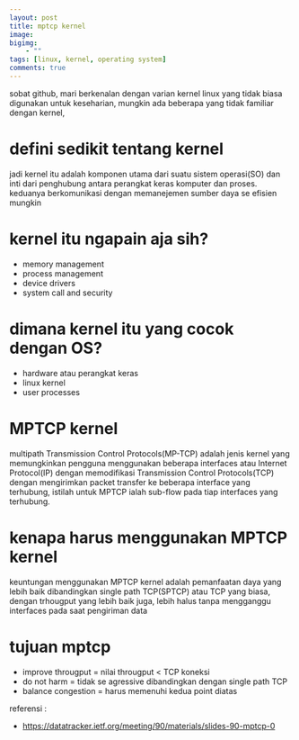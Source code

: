 ```yaml
---
layout: post
title: mptcp kernel
image: 
bigimg: 
    - ""
tags: [linux, kernel, operating system]
comments: true
---
```


sobat github, mari berkenalan dengan varian kernel linux yang tidak biasa digunakan untuk keseharian, mungkin ada beberapa yang tidak familiar dengan kernel, 

# defini sedikit tentang kernel

jadi kernel itu adalah komponen utama dari suatu sistem operasi(SO) dan inti dari penghubung antara perangkat keras komputer dan proses. keduanya berkomunikasi dengan memanejemen sumber daya se efisien mungkin

# kernel itu ngapain aja sih?
- memory management
- process management
- device drivers
- system call and security

# dimana kernel itu yang cocok dengan OS?
- hardware atau perangkat keras
- linux kernel
- user processes


# MPTCP kernel 

multipath Transmission Control Protocols(MP-TCP) adalah jenis kernel yang memungkinkan pengguna menggunakan beberapa interfaces atau Internet Protocol(IP) dengan memodifikasi Transmission Control Protocols(TCP) dengan mengirimkan packet transfer ke beberapa interface yang terhubung, istilah untuk MPTCP ialah sub-flow pada tiap interfaces yang terhubung. 

# kenapa harus menggunakan MPTCP kernel

keuntungan menggunakan MPTCP kernel adalah pemanfaatan daya yang lebih baik dibandingkan single path TCP(SPTCP) atau TCP yang biasa, dengan trhougput yang lebih baik juga, lebih halus tanpa mengganggu interfaces pada saat pengiriman data

# tujuan mptcp
- improve througput = nilai througput < TCP koneksi
- do not harm = tidak se agressive dibandingkan dengan single path TCP
- balance congestion = harus memenuhi kedua point diatas





referensi :
- https://datatracker.ietf.org/meeting/90/materials/slides-90-mptcp-0